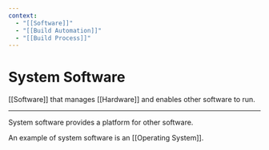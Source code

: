 ```yaml
---
context:
  - "[[Software]]"
  - "[[Build Automation]]"
  - "[[Build Process]]"
---
```


# System Software

[[Software]] that manages [[Hardware]] and enables other software to run.

---

System software provides a platform for other software.

An example of system software is an [[Operating System]].
